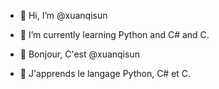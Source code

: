 - 👋 Hi, I’m @xuanqisun
- 🌱 I’m currently learning Python and C# and C.

- 👋 Bonjour, C'est @xuanqisun
- 🌱 J'apprends le langage Python, C# et C. 
